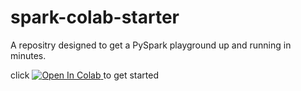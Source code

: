 # spark-colab-starter

A repositry designed to get a PySpark playground up and running in minutes.

click <a target="_blank" href="https://colab.research.google.com/github/zwelshman/spark-colab-starter/blob/main/Spark_Starter.ipynb">
  <img src="https://colab.research.google.com/assets/colab-badge.svg" alt="Open In Colab"/>
</a> to get started
